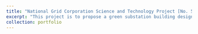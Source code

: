 ```yaml
---
title: "National Grid Corporation Science and Technology Project [No. 5200-202216099A-1-1-ZN]"
excerpt: "This project is to propose a green substation building design technology system based on the comprehensive benefit analysis of 'technology-green-economy'"
collection: portfolio
---
```

